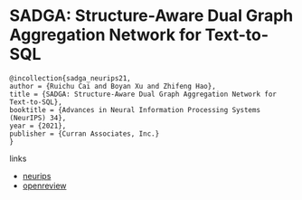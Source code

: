 # SADGA: Structure-Aware Dual Graph Aggregation Network for Text-to-SQL

```
@incollection{sadga_neurips21,
author = {Ruichu Cai and Boyan Xu and Zhifeng Hao},
title = {SADGA: Structure-Aware Dual Graph Aggregation Network for Text-to-SQL},
booktitle = {Advances in Neural Information Processing Systems (NeurIPS) 34},
year = {2021},
publisher = {Curran Associates, Inc.}
}
```

links
- [neurips](https://neurips.cc/Conferences/2021/ScheduleMultitrack?event=26032)
- [openreview](https://openreview.net/forum?id=NJg6R1ATGpe)
